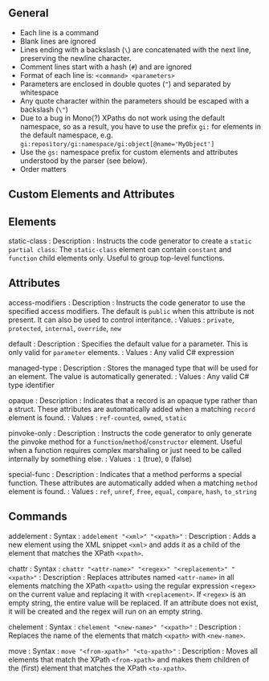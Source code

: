 General
-------

* Each line is a command
* Blank lines are ignored
* Lines ending with a backslash (`\`) are concatenated with the next line,
  preserving the newline character.
* Comment lines start with a hash (`#`) and are ignored
* Format of each line is: `<command> <parameters>`
* Parameters are enclosed in double quotes (`"`) and separated by whitespace
* Any quote character within the parameters should be escaped with a backslash (`\"`)
* Due to a bug in Mono(?) XPaths do not work using the default namespace, so as
  a result, you have to use the prefix `gi:` for elements in the default
  namespace, e.g. `gi:repository/gi:namespace/gi:object[@name='MyObject']`
* Use the `gs:` namespace prefix for custom elements and attributes understood
  by the parser (see below).
* Order matters


Custom Elements and Attributes
------------------------------

## Elements

static-class
: Description
    : Instructs the code generator to create a `static partial class`. The 
      `static-class` element can contain `constant` and `function` child elements
      only. Useful to group top-level functions.

## Attributes

access-modifiers
: Description
    : Instructs the code generator to use the specified access modifiers. The
      default is `public` when this attribute is not present. It can also be
      used to control interitance.
: Values
    : `private`, `protected`, `internal`, `override`, `new`

default
: Description
    : Specifies the default value for a parameter. This is only valid for
      `parameter` elements.
: Values
    : Any valid C# expression

managed-type
: Description
    : Stores the managed type that will be used for an element. The value is
      automatically generated.
: Values
    : Any valid C# type identifier

opaque
: Description
    : Indicates that a record is an opaque type rather than a struct. These
      attributes are automatically added when a matching `record` element is
      found.
: Values
    : `ref-counted`, `owned`, `static`

pinvoke-only
: Description
    : Instructs the code generator to only generate the pinvoke method for a
      `function`/`method`/`constructor` element. Useful when a function requires
      complex marshaling or just need to be called internally by something else.
: Values
    : `1` (true), `0` (false)

special-func
: Description
    : Indicates that a method performs a special function. These attributes
      are automatically added when a matching `method` element is found.
: Values
    : `ref`, `unref`, `free`, `equal`, `compare`, `hash`, `to_string`

Commands
--------

addelement
: Syntax
    : `addelement "<xml>" "<xpath>"`
: Description
    : Adds a new element using the XML snippet `<xml>` and adds it as a child
      of the element that matches the XPath `<xpath>`.

chattr
: Syntax
    : `chattr "<attr-name>" "<regex>" "<replacement>" "<xpath>"`
: Description
    : Replaces attributes named `<attr-name>` in all elements matching the XPath
     `<xpath>` using the regular expression `<regex>` on the current value and
      replacing it with `<replacement>`. If `<regex>` is an empty string,
      the entire value will be replaced. If an attribute does not exist, it will
      be created and the regex will run on an empty string.

chelement
: Syntax
    : `chelement "<new-name>" "<xpath>"`
: Description
    : Replaces the name of the elements that match `<xpath>` with `<new-name>`.

move
: Syntax
    : `move "<from-xpath>" "<to-xpath>"`
: Description
    : Moves all elements that match the XPath `<from-xpath>` and makes them
      children of the (first) element that matches the XPath `<to-xpath>`.
